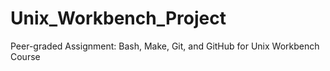 # Unix_Workbench_Project
Peer-graded Assignment: Bash, Make, Git, and GitHub for Unix Workbench Course
